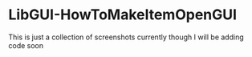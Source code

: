 # LibGUI-HowToMakeItemOpenGUI
This is just a collection of screenshots currently though I will be adding code soon
